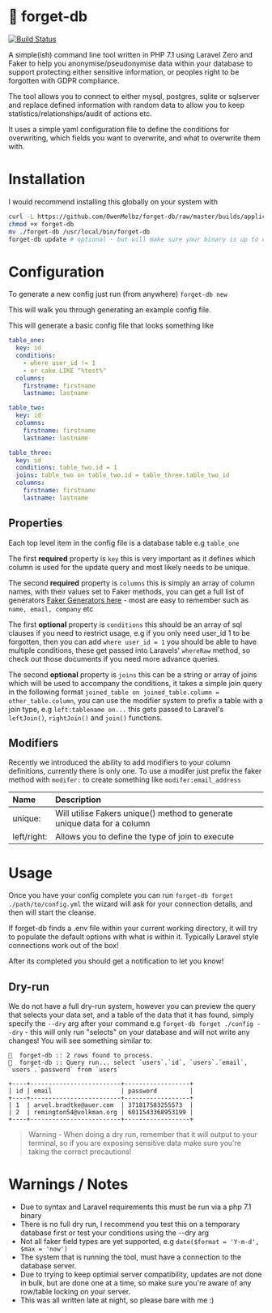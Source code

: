 # 🧠 forget-db

[![Build Status](https://travis-ci.org/OwenMelbz/forget-db.svg?branch=master)](https://travis-ci.org/OwenMelbz/forget-db)

A simple(ish) command line tool written in PHP 7.1 using Laravel Zero and Faker to help you anonymise/pseudonymise data within your database to support protecting either sensitive information, or peoples right to be forgotten with GDPR compliance.

The tool allows you to connect to either mysql, postgres, sqlite or sqlserver and replace defined information with random data to allow you to keep statistics/relationships/audit of actions etc.

It uses a simple yaml configuration file to define the conditions for overwriting, which fields you want to overwrite, and what to overwrite them with.

# Installation

I would recommend installing this globally on your system with

```sh
curl -L https://github.com/OwenMelbz/forget-db/raw/master/builds/application --output forget-db
chmod +x forget-db
mv ./forget-db /usr/local/bin/forget-db
forget-db update # optional - but will make sure your binary is up to date
```

# Configuration

To generate a new config just run (from anywhere) `forget-db new`

This will walk you through generating an example config file.

This will generate a basic config file that looks something like

```yml
table_one:
  key: id
  conditions:
    - where user_id != 1
    - or cake LIKE "%test%"
  columns:
    firstname: firstname
    lastname: lastname

table_two:
  key: id
  columns:
    firstname: firstname
    lastname: lastname

table_three:
  key: id
  conditions: table_two.id = 1
  joins: table_two on table_two.id = table_three.table_two_id
  columns:
    firstname: firstname
    lastname: lastname
```

## Properties

Each top level item in the config file is a database table e.g `table_one`

The first **required** property is `key` this is very important as it defines which column is used for the update query and most likely needs to be unique.

The second **required** property is `columns` this is simply an array of column names, with their values set to Faker methods, you can get a full list of generators [Faker Generators here](https://github.com/fzaninotto/Faker) - most are easy to remember such as `name, email, company` etc

The first **optional** property is `conditions` this should be an array of sql clauses if you need to restrict usage, e.g if you only need user_id 1 to be forgotten, then you can add `where user_id = 1` you should be able to have multiple conditions, these get passed into Laravels' `whereRaw` method, so check out those documents if you need more advance queries.

The second **optional** property is `joins` this can be a string or array of joins which will be used to accompany the conditions, it takes a simple join query in the following format `joined_table on joined_table.column = other_table.column`, you can use the modifier system to prefix a table with a join type, e.g `left:tablename on...` this gets passed to Laravel's `leftJoin()`, `rightJoin()` and `join()` functions.

## Modifiers

Recently we introduced the ability to add modifiers to your column definitions, currently there is only one. To use a modifer just prefix the faker method with `modifer:` to create something like `modifer:email_address`

 Name        | Description           |
|:------------- |:-------------|
| unique:      | Will utilise Fakers unique() method to generate unique data for a column |
| left/right:  | Allows you to define the type of join to execute |


# Usage

Once you have your config complete you can run `forget-db forget ./path/to/config.yml` the wizard will ask for your connection details, and then will start the cleanse.

If forget-db finds a .env file within your current working directory, it will try to populate the default options with what is within it. Typically Laravel style connections work out of the box!

After its completed you should get a notification to let you know!

## Dry-run

We do not have a full dry-run system, however you can preview the query that selects your data set, and a table of the data that it has found, simply specify the `--dry` arg after your command e.g `forget-db forget ./config --dry` - this will only run "selects" on your database and will not write any changes! You will see something similar to:

```
🧠  forget-db :: 2 rows found to process.
🧠  forget-db :: Query run... select `users`.`id`, `users`.`email`, `users`.`password` from `users`

+----+-------------------------+------------------+
| id | email                   | password         |
+----+-------------------------+------------------+
| 1  | arvel.bradtke@auer.com  | 371817583255573  |
| 2  | remington54@volkman.org | 6011543368953199 |
+----+-------------------------+------------------+
```

> Warning - When doing a dry run, remember that it will output to your terminal, so if you are exposing sensitive data make sure you're taking the correct precautions!

# Warnings / Notes
- Due to syntax and Laravel requirements this must be run via a php 7.1 binary
- There is no full dry run, I recommend you test this on a temporary database first or test your conditions using the --dry arg
- Not all faker field types are yet supported, e.g `date($format = 'Y-m-d', $max = 'now')`
- The system that is running the tool, must have a connection to the database server.
- Due to trying to keep optimial server compatibility, updates are not done in bulk, but are done one at a time, so make sure you're aware of any row/table locking on your server.
- This was all written late at night, so please bare with me :) 
